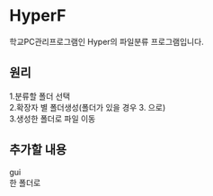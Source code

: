 # HyperF
학교PC관리프로그램인 Hyper의 파일분류 프로그램입니다.
## 원리
1.분류할 폴더 선택<br>
2.확장자 별 폴더생성(폴더가 있을 경우 3. 으로)<br>
3.생성한 폴더로 파일 이동
## 추가할 내용
gui<br>
한 폴더로 
